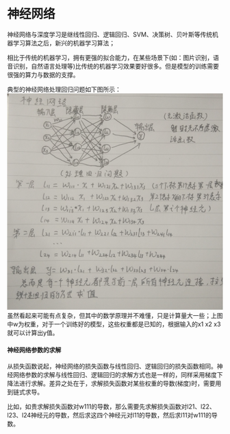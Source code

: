 神经网络
====
神经网络与深度学习是继线性回归、逻辑回归、SVM、决策树、贝叶斯等传统机器学习算法之后，新兴的机器学习算法；

相比于传统的机器学习，拥有更强的拟合能力，在某些场景下(如：图片识别，语音识别，自然语言处理等)比传统的机器学习效果要好很多。但是模型的训练需要很强的算力与数据的支撑。

典型的神经网络处理回归问题如下图所示：
![神经网络处理回归问题](/docs/ml/images/9-1.jpg)
虽然看起来可能有点复杂，但其中的数学原理并不难懂，只是计算量大一些；上图中w为权重，对于一个训练好的模型，这些权重都是已知的，根据输入的x1 x2 x3就可以计算出y值。

#### 神经网络参数的求解 ####

从损失函数说起，神经网络的损失函数与线性回归、逻辑回归的损失函数相同。神经网络参数的求解与线性回归、逻辑回归的求解方式也是一样的，同样采用梯度下降法进行求解。差异之处在于，求解损失函数对某些权重的导数(梯度)时，需要用到链式求导。

比如，如贵求解损失函数对w111的导数，那么需要先求解损失函数对l21、l22、l23、l24神经元的导数，然后求这四个神经元对l11的导数，然后求l11对w111的导数。
